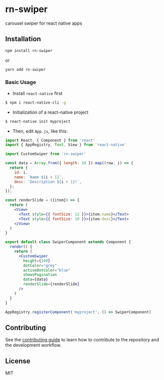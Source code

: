 # rn-swiper

carousel swiper for react native apps

## Installation

```sh
npm install rn-swiper
```
or
```sh
yarn add rn-swiper
```

### Basic Usage

- Install `react-native` first

```bash
$ npm i react-native-cli -g
```

- Initialization of a react-native project

```bash
$ react-native init myproject
```

- Then, edit `App.js`, like this:

```jsx
import React, { Component } from 'react'
import { AppRegistry, Text, View } from 'react-native'

import CustomSwiper from 'rn-swiper'

const data = Array.from({ length: 10 }).map((row, i) => {
  return {
    id: i,
    name: `Name ${i + 1}`,
    desc: `Description ${i + 1}!`,
  };
});

const renderSlide = ({item}) => {
  return (
    <View>
      <Text style={{ fontSize: 12 }}>{item.name}</Text>
      <Text style={{ fontSize: 10 }}>{item.desc}</Text>
    </View>
  )
}

export default class SwiperComponent extends Component {
  render() {
    return (
      <CustomSwiper
        height={100}
        dotColor="grey"
        activeDotColor="blue"
        showsPagination
        data={data}
        renderSlide={renderSlide}
      />
    )
  }
}

AppRegistry.registerComponent('myproject', () => SwiperComponent)
```

## Contributing

See the [contributing guide](CONTRIBUTING.md) to learn how to contribute to the repository and the development workflow.

## License

MIT
